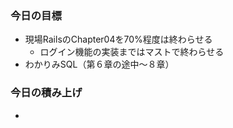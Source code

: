 ### 今日の目標
- 現場RailsのChapter04を70%程度は終わらせる
  - ログイン機能の実装まではマストで終わらせる
- わかりみSQL（第６章の途中〜８章）

### 今日の積み上げ
- 